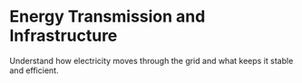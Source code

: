 # Energy Transmission and Infrastructure

Understand how electricity moves through the grid and what keeps it stable and efficient.